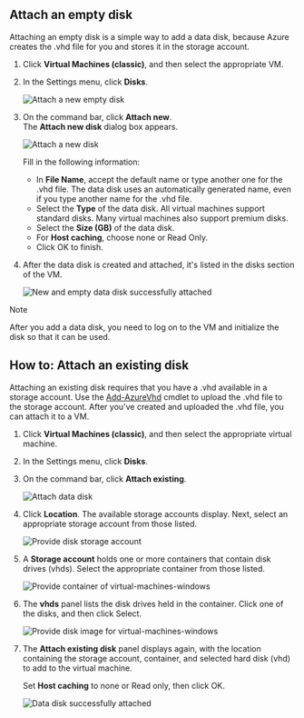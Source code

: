 


## Attach an empty disk
Attaching an empty disk is a simple way to add a data disk, because Azure creates the .vhd file for you and stores it in the storage account.

1. Click **Virtual Machines (classic)**, and then select the appropriate VM.

2. In the Settings menu, click **Disks**.

   ![Attach a new empty disk](./media/howto-attach-disk-windows-linux/menudisksattachnew.png)

3. On the command bar, click **Attach new**.  
    The **Attach new disk** dialog box appears.

    ![Attach a new disk](./media/howto-attach-disk-windows-linux/newdiskdetail.png)

    Fill in the following information:
    - In **File Name**, accept the default name or type another one for the .vhd file. The data disk uses an automatically generated name, even if you type another name for the .vhd file.
    - Select the **Type** of the data disk. All virtual machines support standard disks. Many virtual machines also support premium disks.
    - Select the **Size (GB)** of the data disk.
    - For **Host caching**, choose none or Read Only.
    - Click OK to finish.

4. After the data disk is created and attached, it's listed in the disks section of the VM.

   ![New and empty data disk successfully attached](./media/howto-attach-disk-windows-linux/newdiskemptysuccessful.png)

> [!NOTE]
> After you add a data disk, you need to log on to the VM and initialize the disk so that it can be used.

## How to: Attach an existing disk
Attaching an existing disk requires that you have a .vhd available in a storage account. Use the [Add-AzureVhd](https://msdn.microsoft.com/library/azure/dn495173.aspx) cmdlet to upload the .vhd file to the storage account. After you've created and uploaded the .vhd file, you can attach it to a VM.

1. Click **Virtual Machines (classic)**, and then select the appropriate virtual machine.

2. In the Settings menu, click **Disks**.

3. On the command bar, click **Attach existing**.

    ![Attach data disk](./media/howto-attach-disk-windows-linux/menudisksattachexisting.png)

4. Click **Location**. The available storage accounts display. Next, select an appropriate storage account from those listed.

    ![Provide disk storage account](./media/howto-attach-disk-windows-linux/existdiskstorageaccounts.png)

5. A **Storage account** holds one or more containers that contain disk drives (vhds). Select the appropriate container from those listed.

    ![Provide container of virtual-machines-windows](./media/howto-attach-disk-windows-linux/existdiskcontainers.png)

6. The **vhds** panel lists the disk drives held in the container. Click one of the disks, and then click Select.

    ![Provide disk image for virtual-machines-windows](./media/howto-attach-disk-windows-linux/existdiskvhds.png)

7. The **Attach existing disk** panel displays again, with the location containing the storage account, container, and selected hard disk (vhd) to add to the virtual machine.

   Set **Host caching** to none or Read only, then click OK.

    ![Data disk successfully attached](./media/howto-attach-disk-windows-linux/exisitingdisksuccessful.png)
